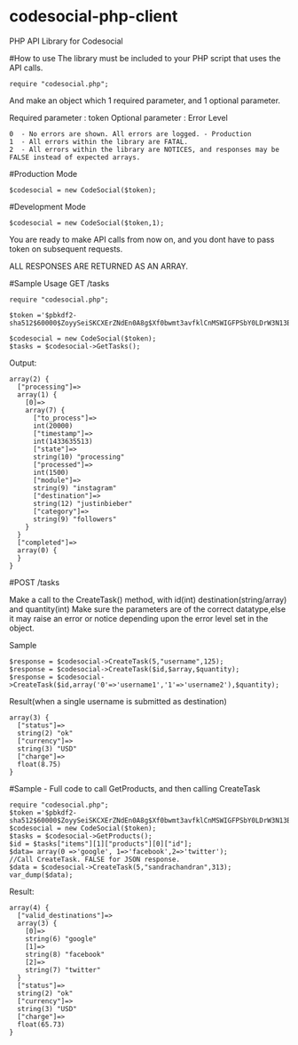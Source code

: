 # codesocial-php-client
PHP API Library for Codesocial

#How to use
The library must be included to your PHP script that uses the API calls.

```
require "codesocial.php";
```
And make an object which 1 required parameter, and 1 optional parameter.

Required parameter : token
Optional parameter : Error Level
```
0  - No errors are shown. All errors are logged. - Production
1  - All errors within the library are FATAL.
2  - All errors within the library are NOTICES, and responses may be FALSE instead of expected arrays.
```

#Production Mode
```
$codesocial = new CodeSocial($token);
```

#Development Mode
```
$codesocial = new CodeSocial($token,1);
```


You are ready to make API calls from now on, and you dont have to pass token on subsequent requests.

ALL RESPONSES ARE RETURNED AS AN ARRAY.

#Sample Usage
GET /tasks

```
require "codesocial.php";

$token ='$pbkdf2-sha512$60000$ZoyySeiSKCXErZNdEn0A8g$Xf0bwmt3avfklCnMSWIGFPSbY0LDrW3N13BB4IW/BmYAoAss/D/ClDGgcTgR96d6NFu2p./QsbEVHoU6dIFnTQ';

$codesocial = new CodeSocial($token);
$tasks = $codesocial->GetTasks();
```
Output:

```
array(2) {
  ["processing"]=>
  array(1) {
    [0]=>
    array(7) {
      ["to_process"]=>
      int(20000)
      ["timestamp"]=>
      int(1433635513)
      ["state"]=>
      string(10) "processing"
      ["processed"]=>
      int(1500)
      ["module"]=>
      string(9) "instagram"
      ["destination"]=>
      string(12) "justinbieber"
      ["category"]=>
      string(9) "followers"
    }
  }
  ["completed"]=>
  array(0) {
  }
}
```

#POST /tasks

Make a call to the CreateTask() method, with id(int) destination(string/array) and quantity(int)
Make sure the parameters are of the correct datatype,else it may raise an error or notice depending upon the error level set in the object.

Sample
```
$response = $codesocial->CreateTask(5,"username",125);
$response = $codesocial->CreateTask($id,$array,$quantity);
$response = $codesocial->CreateTask($id,array('0'=>'username1','1'=>'username2'),$quantity);
```
Result(when a single username is submitted as destination)
```
array(3) {
  ["status"]=>
  string(2) "ok"
  ["currency"]=>
  string(3) "USD"
  ["charge"]=>
  float(8.75)
}
```



#Sample - Full code to call GetProducts, and then calling CreateTask
```
require "codesocial.php";
$token ='$pbkdf2-sha512$60000$ZoyySeiSKCXErZNdEn0A8g$Xf0bwmt3avfklCnMSWIGFPSbY0LDrW3N13BB4IW/BmYAoAss/D/ClDGgcTgR96d6NFu2p./QsbEVHoU6dIFnTQ';
$codesocial = new CodeSocial($token);
$tasks = $codesocial->GetProducts();
$id = $tasks["items"][1]["products"][0]["id"]; 
$data= array(0 =>'google', 1=>'facebook',2=>'twitter');
//Call CreateTask. FALSE for JSON response.
$data = $codesocial->CreateTask(5,"sandrachandran",313);
var_dump($data);

```

Result:
```
array(4) {
  ["valid_destinations"]=>
  array(3) {
    [0]=>
    string(6) "google"
    [1]=>
    string(8) "facebook"
    [2]=>
    string(7) "twitter"
  }
  ["status"]=>
  string(2) "ok"
  ["currency"]=>
  string(3) "USD"
  ["charge"]=>
  float(65.73)
}
```

